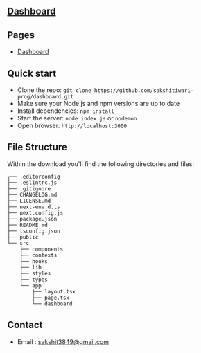 ## [Dashboard](https://github.com/sakshitiwari-prog/dashboard)

## Pages 

- [Dashboard](http://localhost:3000/dashboard)

## Quick start

- Clone the repo: `git clone https://github.com/sakshitiwari-prog/dashboard.git`
- Make sure your Node.js and npm versions are up to date
- Install dependencies: `npm install` 
- Start the server: `node index.js` or `nodemon`
- Open browser: `http://localhost:3000`

## File Structure

Within the download you'll find the following directories and files:

```
┌── .editorconfig
├── .eslintrc.js
├── .gitignore
├── CHANGELOG.md
├── LICENSE.md
├── next-env.d.ts
├── next.config.js
├── package.json
├── README.md
├── tsconfig.json
├── public
└── src
	├── components
	├── contexts
	├── hooks
	├── lib
	├── styles
	├── types
	└── app
		├── layout.tsx
		├── page.tsx
		└── dashboard
```

## Contact 

- Email : sakshit3849@gmail.com
